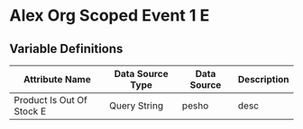 # Alex Org Scoped Event 1 E

### 

## Variable Definitions

| Attribute Name|Data Source Type|Data Source|Description|
| --- | --- | --- | --- |
|Product Is Out Of Stock E|Query String|pesho|desc|



